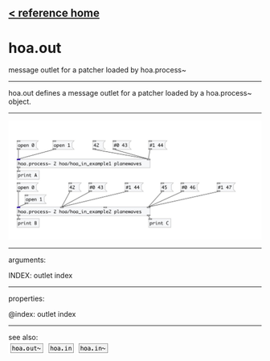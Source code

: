 [< reference home](index.html)
---

# hoa.out


message outlet for a patcher loaded by hoa.process~

---

hoa.out defines a message outlet for a patcher loaded by a hoa.process~
            object.
<br>


---


![example](examples/hoa.out-example.jpg)

---
arguments:

INDEX: outlet index<br>

---
properties:

@index: outlet index<br>

---
see also:<br>
[![hoa.out~](img/object_hoa.out~.png)](hoa.out~.html)
[![hoa.in](img/object_hoa.in.png)](hoa.in.html)
[![hoa.in~](img/object_hoa.in~.png)](hoa.in~.html)

